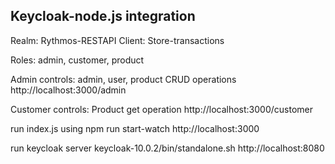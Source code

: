 Keycloak-node.js integration 
---------------------------
Realm: Rythmos-RESTAPI
Client: Store-transactions

Roles: admin, customer, product 

Admin controls: admin, user, product CRUD operations
http://localhost:3000/admin

Customer controls: Product get operation
http://localhost:3000/customer

run index.js using npm run start-watch
http://localhost:3000

run keycloak server keycloak-10.0.2/bin/standalone.sh
http://localhost:8080
